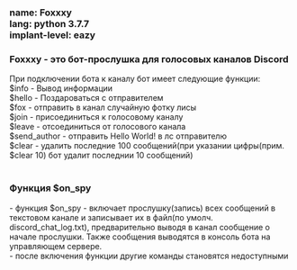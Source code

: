 <h3>
name: Foxxxy<br>
lang: python 3.7.7<br>
implant-level: eazy<br>
</h3>
<h3>Foxxxy - это бот-прослушка для голосовых каналов Discord</h3>
При подключении бота к каналу бот имеет следующие функции:<br>
  $info - Вывод информации <br>
  $hello - Поздароваться с отправителем<br>
  $fox - отправить в канал случайную фотку лисы<br>
  $join - присоединиться к голосовому каналу<br>
  $leave - отсоединиться от голосового канала<br>
  $send_author - отправить Hello World! в лс отправителю<br>
  $clear - удалить последние 100 сообщений(при указании цифры(прим. $clear 10) бот удалит последнии 10 сообщений)<br><br>
<h3>Функция $on_spy</h3>
  - функция $on_spy - включает прослушку(запись) всех сообщений в текстовом канале и записывает их в файл(по умолч. discord_chat_log.txt), предварительно выводя в канал сообщение о начале прослушки. Также сообщения выводятся в консоль бота на управляющем сервере.<br>
  - после включения функции другие команды становятся недоступными
